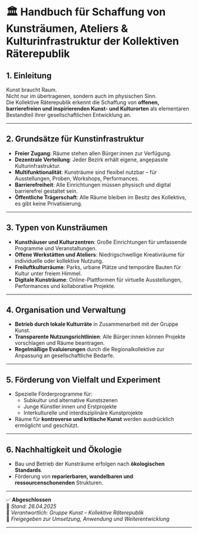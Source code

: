 # 🏛️ Handbuch für Schaffung von Kunsträumen, Ateliers & Kulturinfrastruktur der Kollektiven Räterepublik

## 1. Einleitung

Kunst braucht Raum.  
Nicht nur im übertragenen, sondern auch im physischen Sinn.  
Die Kollektive Räterepublik erkennt die Schaffung von **offenen, barrierefreien und inspirierenden Kunst- und Kulturorten** als elementaren Bestandteil ihrer gesellschaftlichen Entwicklung an.

---

## 2. Grundsätze für Kunstinfrastruktur

- **Freier Zugang**: Räume stehen allen Bürger:innen zur Verfügung.
- **Dezentrale Verteilung**: Jeder Bezirk erhält eigene, angepasste Kulturinfrastruktur.
- **Multifunktionalität**: Kunsträume sind flexibel nutzbar – für Ausstellungen, Proben, Workshops, Performances.
- **Barrierefreiheit**: Alle Einrichtungen müssen physisch und digital barrierefrei gestaltet sein.
- **Öffentliche Trägerschaft**: Alle Räume bleiben im Besitz des Kollektivs, es gibt keine Privatisierung.

---

## 3. Typen von Kunsträumen

- **Kunsthäuser und Kulturzentren**: Große Einrichtungen für umfassende Programme und Veranstaltungen.
- **Offene Werkstätten und Ateliers**: Niedrigschwellige Kreativräume für individuelle oder kollektive Nutzung.
- **Freiluftkulturräume**: Parks, urbane Plätze und temporäre Bauten für Kultur unter freiem Himmel.
- **Digitale Kunsträume**: Online-Plattformen für virtuelle Ausstellungen, Performances und kollaborative Projekte.

---

## 4. Organisation und Verwaltung

- **Betrieb durch lokale Kulturräte** in Zusammenarbeit mit der Gruppe Kunst.
- **Transparente Nutzungsrichtlinien**: Alle Bürger:innen können Projekte vorschlagen und Räume beantragen.
- **Regelmäßige Evaluierungen** durch die Regionalkollektive zur Anpassung an gesellschaftliche Bedarfe.

---

## 5. Förderung von Vielfalt und Experiment

- Spezielle Förderprogramme für:
  - Subkultur und alternative Kunstszenen
  - Junge Künstler:innen und Erstprojekte
  - Interkulturelle und interdisziplinäre Kunstprojekte
- Räume für **kontroverse und kritische Kunst** werden ausdrücklich ermöglicht und geschützt.

---

## 6. Nachhaltigkeit und Ökologie

- Bau und Betrieb der Kunsträume erfolgen nach **ökologischen Standards**.
- Förderung von **reparierbaren, wandelbaren und ressourcenschonenden** Strukturen.

---

✅ **Abgeschlossen**  
📅 *Stand: 26.04.2025*  
🏩 *Verantwortlich: Gruppe Kunst – Kollektive Räterepublik*  
🔐 *Freigegeben zur Umsetzung, Anwendung und Weiterentwicklung*

---
<!--
Autor: Fabio Weidner
Version: 1.0
Sektion: Kunst
Veröffentlichung: April 2025
-->

